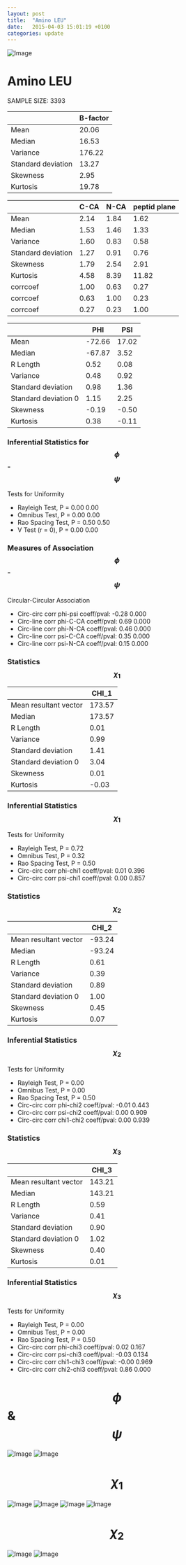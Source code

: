 ```yaml
---
layout: post
title:  "Amino LEU"
date:   2015-04-03 15:01:19 +0100
categories: update
---
```

<script src="https://cdnjs.cloudflare.com/ajax/libs/mathjax/2.7.0/MathJax.js?config=TeX-AMS-MML_HTMLorMML" type="text/javascript"></script>

![Image](../../../../images/aadensity.png)

# Amino LEU


 SAMPLE SIZE: 3393
 
 
 
|     | B-factor |
| --- | --- |
| Mean | 20.06 |
| Median | 16.53 |
| Variance | 176.22 |
| Standard deviation | 13.27 |
| Skewness | 2.95 |
| Kurtosis | 19.78 |
 
 
 

|     | C-CA | N-CA | peptid plane |
| --- | --- | --- | --- |
| Mean | 2.14 | 1.84 | 1.62 |
| Median | 1.53 | 1.46 | 1.33 |
| Variance | 1.60 | 0.83 | 0.58 |
| Standard deviation | 1.27 | 0.91 | 0.76 |
| Skewness | 1.79 | 2.54 | 2.91 |
| Kurtosis | 4.58 | 8.39 | 11.82 |
| corrcoef | 1.00 | 0.63 | 0.27 |
| corrcoef | 0.63 | 1.00 | 0.23 |
| corrcoef | 0.27 | 0.23 | 1.00 |
 
 
 

|     | PHI | PSI |
| --- | --- | --- |
| Mean | -72.66 | 17.02 |
| Median | -67.87 | 3.52 |
| R Length | 0.52 | 0.08 |
| Variance | 0.48 | 0.92 |
| Standard deviation | 0.98 | 1.36 |
| Standard deviation 0 | 1.15 | 2.25 |
| Skewness | -0.19 | -0.50 |
| Kurtosis | 0.38 | -0.11 |

### Inferential Statistics for $$\phi$$-$$\psi$$ 

Tests for Uniformity

- Rayleigh Test, P = 0.00 0.00
- Omnibus Test,  P = 0.00 0.00
- Rao Spacing Test,  P = 0.50 0.50
- V Test (r = 0),  P = 0.00 0.00
### Measures of Association $$\phi$$-$$\psi$$

Circular-Circular Association
- Circ-circ corr phi-psi coeff/pval:	-0.28	 0.000
- Circ-line corr phi-C-CA coeff/pval:	0.69	 0.000
- Circ-line corr phi-N-CA coeff/pval:	0.46	 0.000
- Circ-line corr psi-C-CA coeff/pval:	0.35	 0.000
- Circ-line corr psi-N-CA coeff/pval:	0.15	 0.000
### Statistics $$\chi_1$$

|     | CHI_1 |
| --- | --- |
| Mean resultant vector | 173.57 |
| Median | 173.57 | 
| R Length | 0.01 | 
| Variance | 0.99 | 
| Standard deviation | 1.41 |
| Standard deviation 0| 3.04 |
| Skewness | 0.01 |
| Kurtosis | -0.03 |

 

### Inferential Statistics $$\chi_1$$
Tests for Uniformity

- Rayleigh Test, 	 P = 0.72
- Omnibus Test, 	 P = 0.32
- Rao Spacing Test, 	 P = 0.50
- Circ-circ corr phi-chi1 coeff/pval:	0.01	 0.396
- Circ-circ corr psi-chi1 coeff/pval:	0.00	 0.857

 

### Statistics $$\chi_2$$

|     | CHI_2 |
| --- | --- |
| Mean resultant vector | -93.24 |
| Median | -93.24 |
| R Length | 0.61 |
| Variance | 0.39 |
| Standard deviation | 0.89 |
| Standard deviation 0 | 1.00 |
| Skewness | 0.45 |
| Kurtosis | 0.07 |


### Inferential Statistics $$\chi_2$$ 

Tests for Uniformity

- Rayleigh Test, 	 P = 0.00
- Omnibus Test, 	 P = 0.00
- Rao Spacing Test, 	 P = 0.50
- Circ-circ corr phi-chi2 coeff/pval:	-0.01	 0.443
- Circ-circ corr psi-chi2 coeff/pval:	0.00	 0.909
- Circ-circ corr chi1-chi2 coeff/pval:	0.00	 0.939


 

### Statistics $$\chi_3$$

|    | CHI_3 |
| --- | --- |
| Mean resultant vector | 143.21 |
| Median | 143.21 |
| R Length | 0.59 |
| Variance | 0.41 |
| Standard deviation | 0.90 |
| Standard deviation 0 | 1.02 |
| Skewness | 0.40 |
| Kurtosis | 0.01 |



### Inferential Statistics $$\chi_3$$

Tests for Uniformity

- Rayleigh Test, 	 P = 0.00
- Omnibus Test, 	 P = 0.00
- Rao Spacing Test, 	 P = 0.50
- Circ-circ corr phi-chi3 coeff/pval:	0.02	 0.167
- Circ-circ corr psi-chi3 coeff/pval:	-0.03	 0.134
- Circ-circ corr chi1-chi3 coeff/pval:	-0.00	 0.969
- Circ-circ corr chi2-chi3 coeff/pval:	0.86	 0.000

# $$\phi$$ & $$\psi$$
![Image](../../../../images/LEU_Rama_phipsi.jpg)
![Image](../../../../images/LEU_Rama_phipsiGrad.jpg)


# $$\chi_1$$
![Image](../../../../images/LEU_Rama_phichi1.jpg)
![Image](../../../../images/LEU_Rama_Grad_psichi1.jpg)
![Image](../../../../images/LEU_Rama_psichi1.jpg)
![Image](../../../../images/LEU_Rama_Grad_phichi1.jpg)


# $$\chi_2$$
![Image](../../../../images/LEU_Rama_chi1chi2.jpg)
![Image](../../../../images/LEU_Rama_Gradchi1chi2.jpg)
